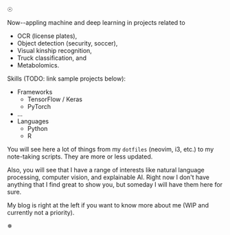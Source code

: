☉ 

Now--appling machine and deep learning in projects related to
 -  OCR (license plates), 
 -  Object detection (security, soccer),
 -  Visual kinship recognition,
 -  Truck classification, and
 -  Metabolomics.

Skills (TODO: link sample projects below):
  - Frameworks
    - TensorFlow / Keras
    - PyTorch
  - ...
  - Languages
    - Python
    - R

You will see here a lot of things from my `dotfiles` (neovim, i3, etc.) to my note-taking scripts. They are more or less updated.

Also, you will see that I have a range of interests like natural language processing, computer vision, and explainable AI. Right now I don't have anything that I find great to show you, but someday I will have them here for sure.

My blog is right at the left if you want to know more about me (WIP and currently not a priority).

✵

